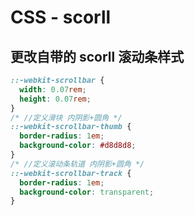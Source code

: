 # CSS - scorll

## 更改自带的 scorll 滚动条样式

```css
::-webkit-scrollbar {
  width: 0.07rem;
  height: 0.07rem;
}
/* //定义滑块 内阴影+圆角 */
::-webkit-scrollbar-thumb {
  border-radius: 1em;
  background-color: #d8d8d8;
}
/* //定义滚动条轨道 内阴影+圆角 */
::-webkit-scrollbar-track {
  border-radius: 1em;
  background-color: transparent;
}
```

